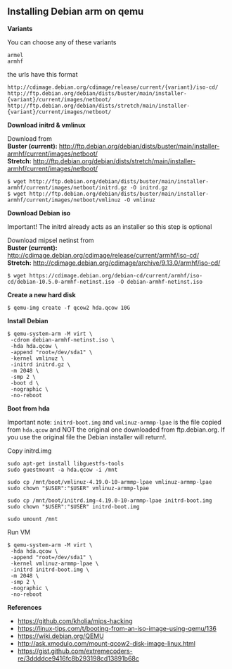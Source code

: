 ## Installing Debian arm on qemu

**Variants**

You can choose any of these variants
```
armel
armhf
```

the urls have this format
```
http://cdimage.debian.org/cdimage/release/current/{variant}/iso-cd/
http://ftp.debian.org/debian/dists/buster/main/installer-{variant}/current/images/netboot/
http://ftp.debian.org/debian/dists/stretch/main/installer-{variant}/current/images/netboot/
```


**Download initrd & vmlinux**

Download from <br>
**Buster (current):** http://ftp.debian.org/debian/dists/buster/main/installer-armhf/current/images/netboot/ <br>
**Stretch:** http://ftp.debian.org/debian/dists/stretch/main/installer-armhf/current/images/netboot/ <br>

```
$ wget http://ftp.debian.org/debian/dists/buster/main/installer-armhf/current/images/netboot/initrd.gz -O initrd.gz
$ wget http://ftp.debian.org/debian/dists/buster/main/installer-armhf/current/images/netboot/vmlinuz -O vmlinuz
```


**Download Debian iso**

Important! The initrd already acts as an installer so this step is optional

Download mipsel netinst from <br>
**Buster (current):** http://cdimage.debian.org/cdimage/release/current/armhf/iso-cd/ <br>
**Stretch:** http://cdimage.debian.org/cdimage/archive/9.13.0/armhf/iso-cd/ <br>

```
$ wget https://cdimage.debian.org/debian-cd/current/armhf/iso-cd/debian-10.5.0-armhf-netinst.iso -O debian-armhf-netinst.iso
```


**Create a new hard disk**

```
$ qemu-img create -f qcow2 hda.qcow 10G
```


**Install Debian**

```
$ qemu-system-arm -M virt \
 -cdrom debian-armhf-netinst.iso \
 -hda hda.qcow \
 -append "root=/dev/sda1" \
 -kernel vmlinuz \
 -initrd initrd.gz \
 -m 2048 \
 -smp 2 \
 -boot d \
 -nographic \
 -no-reboot
```


**Boot from hda**

Important note: `initrd-boot.img` and `vmlinuz-armmp-lpae` is the file copied from `hda.qcow` and NOT the original one downloaded from ftp.debian.org.
If you use the original file the Debian installer will return!.

Copy initrd.img
```
sudo apt-get install libguestfs-tools
sudo guestmount -a hda.qcow -i /mnt

sudo cp /mnt/boot/vmlinuz-4.19.0-10-armmp-lpae vmlinuz-armmp-lpae
sudo chown "$USER":"$USER" vmlinuz-armmp-lpae

sudo cp /mnt/boot/initrd.img-4.19.0-10-armmp-lpae initrd-boot.img
sudo chown "$USER":"$USER" initrd-boot.img

sudo umount /mnt
```

Run VM

```
$ qemu-system-arm -M virt \
 -hda hda.qcow \
 -append "root=/dev/sda1" \
 -kernel vmlinuz-armmp-lpae \
 -initrd initrd-boot.img \
 -m 2048 \
 -smp 2 \
 -nographic \
 -no-reboot
```


**References**

- https://github.com/kholia/mips-hacking
- https://linux-tips.com/t/booting-from-an-iso-image-using-qemu/136
- https://wiki.debian.org/QEMU
- http://ask.xmodulo.com/mount-qcow2-disk-image-linux.html
- https://gist.github.com/extremecoders-re/3ddddce9416fc8b293198cd13891b68c
